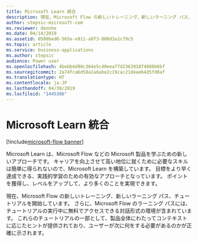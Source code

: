 ```yaml
---
title: Microsoft Learn 統合
description: 現在、Microsoft Flow の新しいトレーニング、新しいラーニング パス、チュートリアルを開始しています。
author: stepsic-microsoft-com
ms.reviewer: deonhe
ms.date: 04/14/2019
ms.assetid: 0588bed6-565e-e911-a973-000d3a1c79c5
ms.topic: article
ms.service: business-applications
ms.author: stepsic
audience: Power user
ms.openlocfilehash: 4bebb4d98c364e5c40eea77d2363918f4888b6bf
ms.sourcegitcommit: 2a74fca6d58a1a6abe2c19cac21deae64d5fd8af
ms.translationtype: HT
ms.contentlocale: ja-JP
ms.lasthandoff: 04/30/2019
ms.locfileid: "1445386"
---
```

# <a name="microsoft-learn-integration"></a>Microsoft Learn 統合

[!include[microsoft-flow banner](../includes/microsoft-flow.md)]

Microsoft Learn は、Microsoft Flow などの Microsoft 製品を学ぶための新しいアプローチです。 キャリアを向上させて高い地位に就くために必要なスキルは簡単に得られないので、Microsoft Learn を構築しています。 目標をより早く達成できる、実践的学習のための有効なアプローチとなっています。 ポイントを獲得し、レベルをアップして、より多くのことを実現できます。

現在、Microsoft Flow の新しいトレーニング、新しいラーニング パス、チュートリアルを開始しています。 さらに、Microsoft Flow のラーニング パスには、チュートリアルの実行中に無料でアクセスできる対話形式の環境が含まれています。 これらのチュートリアルの一部として、製品全体にわたってコンテキストに応じたヒントが提供されており、ユーザーが次に何をする必要があるのかが正確に示されます。
